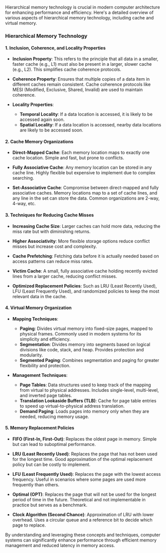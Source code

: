 Hierarchical memory technology is crucial in modern computer architecture for enhancing performance and efficiency. Here's a detailed overview of various aspects of hierarchical memory technology, including cache and virtual memory.

### Hierarchical Memory Technology

#### 1. Inclusion, Coherence, and Locality Properties

- **Inclusion Property**: This refers to the principle that all data in a smaller, faster cache (e.g., L1) must also be present in a larger, slower cache (e.g., L2). This simplifies cache coherence protocols.
  
- **Coherence Property**: Ensures that multiple copies of a data item in different caches remain consistent. Cache coherence protocols like MESI (Modified, Exclusive, Shared, Invalid) are used to maintain coherence.

- **Locality Properties**:
  - **Temporal Locality**: If a data location is accessed, it is likely to be accessed again soon.
  - **Spatial Locality**: If a data location is accessed, nearby data locations are likely to be accessed soon.

#### 2. Cache Memory Organizations

- **Direct-Mapped Cache**: Each memory location maps to exactly one cache location. Simple and fast, but prone to conflicts.
  
- **Fully Associative Cache**: Any memory location can be stored in any cache line. Highly flexible but expensive to implement due to complex searching.

- **Set-Associative Cache**: Compromise between direct-mapped and fully associative caches. Memory locations map to a set of cache lines, and any line in the set can store the data. Common organizations are 2-way, 4-way, etc.

#### 3. Techniques for Reducing Cache Misses

- **Increasing Cache Size**: Larger caches can hold more data, reducing the miss rate but with diminishing returns.
  
- **Higher Associativity**: More flexible storage options reduce conflict misses but increase cost and complexity.

- **Cache Prefetching**: Fetching data before it is actually needed based on access patterns can reduce miss rates.

- **Victim Cache**: A small, fully associative cache holding recently evicted lines from a larger cache, reducing conflict misses.

- **Optimized Replacement Policies**: Such as LRU (Least Recently Used), LFU (Least Frequently Used), and randomized policies to keep the most relevant data in the cache.

#### 4. Virtual Memory Organization

- **Mapping Techniques**:
  - **Paging**: Divides virtual memory into fixed-size pages, mapped to physical frames. Commonly used in modern systems for its simplicity and efficiency.
  - **Segmentation**: Divides memory into segments based on logical divisions like code, stack, and heap. Provides protection and modularity.
  - **Segmented Paging**: Combines segmentation and paging for greater flexibility and protection.

- **Management Techniques**:
  - **Page Tables**: Data structures used to keep track of the mapping from virtual to physical addresses. Includes single-level, multi-level, and inverted page tables.
  - **Translation Lookaside Buffers (TLB)**: Cache for page table entries to speed up virtual-to-physical address translation.
  - **Demand Paging**: Loads pages into memory only when they are needed, reducing memory usage.

#### 5. Memory Replacement Policies

- **FIFO (First-In, First-Out)**: Replaces the oldest page in memory. Simple but can lead to suboptimal performance.
  
- **LRU (Least Recently Used)**: Replaces the page that has not been used for the longest time. Good approximation of the optimal replacement policy but can be costly to implement.

- **LFU (Least Frequently Used)**: Replaces the page with the lowest access frequency. Useful in scenarios where some pages are used more frequently than others.

- **Optimal (OPT)**: Replaces the page that will not be used for the longest period of time in the future. Theoretical and not implementable in practice but serves as a benchmark.

- **Clock Algorithm (Second Chance)**: Approximation of LRU with lower overhead. Uses a circular queue and a reference bit to decide which page to replace.

By understanding and leveraging these concepts and techniques, computer systems can significantly enhance performance through efficient memory management and reduced latency in memory access.